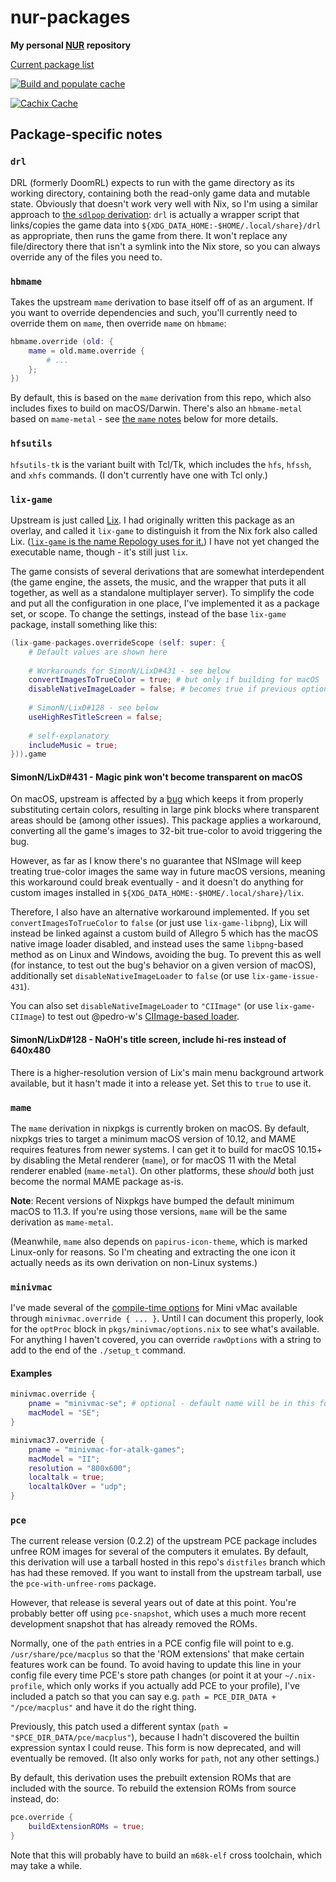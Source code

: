 # nur-packages

**My personal [NUR](https://github.com/nix-community/NUR) repository**

[Current package list](https://nur.nix-community.org/repos/rhys-t/)

<!-- Remove this if you don't use github actions -->
[![Build and populate cache](https://github.com/Rhys-T/nur-packages/workflows/Build%20and%20populate%20cache/badge.svg)](https://github.com/Rhys-T/nur-packages/actions/workflows/build.yml)

<!--
Uncomment this if you use travis:

[![Build Status](https://travis-ci.com/<YOUR_TRAVIS_USERNAME>/nur-packages.svg?branch=master)](https://travis-ci.com/<YOUR_TRAVIS_USERNAME>/nur-packages)
-->
[![Cachix Cache](https://img.shields.io/badge/cachix-rhys--t-blue.svg)](https://rhys-t.cachix.org)

## Package-specific notes

### `drl`

DRL (formerly DoomRL) expects to run with the game directory as its working directory, containing both the read-only game data and mutable state. Obviously that doesn't work very well with Nix, so I'm using a similar approach to [the `sdlpop` derivation](https://github.com/NixOS/nixpkgs/blob/master/pkgs/games/sdlpop/default.nix): `drl` is actually a wrapper script that links/copies the game data into `${XDG_DATA_HOME:-$HOME/.local/share}/drl` as appropriate, then runs the game from there. It won't replace any file/directory there that isn't a symlink into the Nix store, so you can always override any of the files you need to.

### `hbmame`

Takes the upstream `mame` derivation to base itself off of as an argument. If you want to override dependencies and such, you'll currently need to override them on `mame`, then override `mame` on `hbmame`:

```nix
hbmame.override (old: {
    mame = old.mame.override {
        # ...
    };
})
```

By default, this is based on the `mame` derivation from this repo, which also includes fixes to build on macOS/Darwin. There's also an `hbmame-metal` based on `mame-metal` - see [the `mame` notes](#mame) below for more details.

### `hfsutils`

`hfsutils-tk` is the variant built with Tcl/Tk, which includes the `hfs`, `hfssh`, and `xhfs` commands. (I don't currently have one with Tcl only.)

### `lix-game`

Upstream is just called [Lix](https://www.lixgame.com/). I had originally written this package as an overlay, and called it `lix-game` to distinguish it from the Nix fork also called Lix. ([`lix-game` is the name Repology uses for it.](https://repology.org/project/lix-game/versions)) I have not yet changed the executable name, though - it's still just `lix`.

The game consists of several derivations that are somewhat interdependent (the game engine, the assets, the music, and the wrapper that puts it all together, as well as a standalone multiplayer server). To simplify the code and put all the configuration in one place, I've implemented it as a package set, or scope. To change the settings, instead of the base `lix-game` package, install something like this:
```nix
(lix-game-packages.overrideScope (self: super: {
    # Default values are shown here
    
    # Workarounds for SimonN/LixD#431 - see below
    convertImagesToTrueColor = true; # but only if building for macOS
    disableNativeImageLoader = false; # becomes true if previous option is disabled on macOS
    
    # SimonN/LixD#128 - see below
    useHighResTitleScreen = false;
    
    # self-explanatory
    includeMusic = true;
})).game
```

#### SimonN/LixD#431 - Magic pink won't become transparent on macOS

On macOS, upstream is affected by a [bug](https://github.com/SimonN/LixD/issues/431) which keeps it from properly substituting certain colors, resulting in large pink blocks where transparent areas should be (among other issues). This package applies a workaround, converting all the game's images to 32-bit true-color to avoid triggering the bug.

However, as far as I know there's no guarantee that NSImage will keep treating true-color images the same way in future macOS versions, meaning this workaround could break eventually - and it doesn't do anything for custom images installed in `${XDG_DATA_HOME:-$HOME/.local/share}/lix`.

Therefore, I also have an alternative workaround implemented. If you set `convertImagesToTrueColor` to `false` (or just use `lix-game-libpng`), Lix will instead be linked against a custom build of Allegro 5 which has the macOS native image loader disabled, and instead uses the same `libpng`-based method as on Linux and Windows, avoiding the bug. To prevent this as well (for instance, to test out the bug's behavior on a given version of macOS), additionally set `disableNativeImageLoader` to `false` (or use `lix-game-issue-431`).

You can also set `disableNativeImageLoader` to `"CIImage"` (or use `lix-game-CIImage`) to test out @pedro-w's [CIImage-based loader](https://github.com/liballeg/allegro5/issues/1531#issuecomment-1950198051).

#### SimonN/LixD#128 - NaOH's title screen, include hi-res instead of 640x480

There is a higher-resolution version of Lix's main menu background artwork available, but it hasn't made it into a release yet. Set this to `true` to use it.

### `mame`

The `mame` derivation in nixpkgs is currently broken on macOS. By default, nixpkgs tries to target a minimum macOS version of 10.12, and MAME requires features from newer systems. I can get it to build for macOS 10.15+ by disabling the Metal renderer (`mame`), or for macOS 11 with the Metal renderer enabled (`mame-metal`). On other platforms, these _should_ both just become the normal MAME package as-is.

**Note**: Recent versions of Nixpkgs have bumped the default minimum macOS to 11.3. If you're using those versions, `mame` will be the same derivation as `mame-metal`.

(Meanwhile, `mame` also depends on `papirus-icon-theme`, which is marked Linux-only for reasons. So I'm cheating and extracting the one icon it actually needs as its own derivation on non-Linux systems.)

### `minivmac`

I've made several of the [compile-time options](https://www.gryphel.com/c/minivmac/options.html) for Mini vMac available through `minivmac.override { ... }`. Until I can document this properly, look for the `optProc` block in `pkgs/minivmac/options.nix` to see what's available. For anything I haven't covered, you can override `rawOptions` with a string to add to the end of the `./setup_t` command.

#### Examples

```nix
minivmac.override {
    pname = "minivmac-se"; # optional - default name will be in this format
    macModel = "SE";
}
```

```nix
minivmac37.override {
    pname = "minivmac-for-atalk-games";
    macModel = "II";
    resolution = "800x600";
    localtalk = true;
    localtalkOver = "udp";
}
```

### `pce`

The current release version (0.2.2) of the upstream PCE package includes unfree ROM images for several of the computers it emulates. By default, this derivation will use a tarball hosted in this repo's `distfiles` branch which has had these removed. If you want to install from the upstream tarball, use the `pce-with-unfree-roms` package.

However, that release is several years out of date at this point. You're probably better off using `pce-snapshot`, which uses a much more recent development snapshot that has already removed the ROMs.

Normally, one of the `path` entries in a PCE config file will point to e.g. `/usr/share/pce/macplus` so that the 'ROM extensions' that make certain features work can be found. To avoid having to update this line in your config file every time PCE's store path changes (or point it at your `~/.nix-profile`, which only works if you actually add PCE to your profile), I've included a patch so that you can say e.g. `path = PCE_DIR_DATA + "/pce/macplus"` and have it do the right thing.

Previously, this patch used a different syntax (`path = "$PCE_DIR_DATA/pce/macplus"`), because I hadn't discovered the builtin expression syntax I could reuse. This form is now deprecated, and will eventually be removed. (It also only works for `path`, not any other settings.)

By default, this derivation uses the prebuilt extension ROMs that are included with the source. To rebuild the extension ROMs from source instead, do:
```nix
pce.override {
    buildExtensionROMs = true;
}
```
Note that this will probably have to build an `m68k-elf` cross toolchain, which may take a while.
